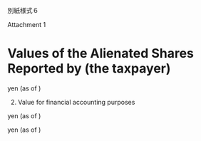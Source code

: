 別紙様式６

Attachment 1

# Values of the Alienated Shares Reported by (the taxpayer)

yen (as of )

2. Value for financial accounting purposes

yen (as of )

yen (as of )